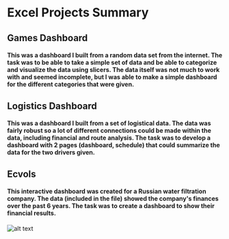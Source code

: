 # Excel Projects Summary 

## Games Dashboard
#### This was a dashboard I built from a random data set from the internet. The task was to be able to take a simple set of data and be able to categorize and visualize the data using slicers. The data itself was not much to work with and seemed incomplete, but I was able to make a simple dashboard for the different categories that were given.

## Logistics Dashboard
#### This was a dashboard I built from a set of logistical data. The data was fairly robust so a lot of different connections could be made within the data, including financial and route analysis. The task was to develop a dashboard with 2 pages (dashboard, schedule) that could summarize the data for the two drivers given. 

## Ecvols
#### This interactive dashboard was created for a Russian water filtration company. The data (included in the file) showed the company's finances over the past 6 years. The task was to create a dashboard to show their financial results.
![alt text](https://https://github.com/Unclegeenoo/Data-Science-Portfolio/tree/main/Excel%20Projects/ecvols_vertical.png?raw=true)
